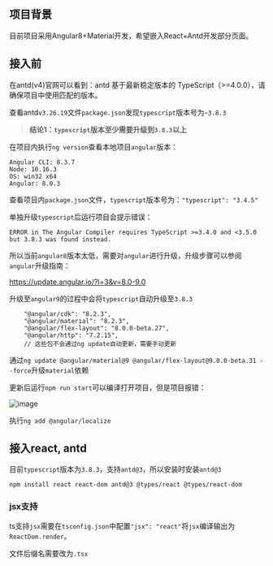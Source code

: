 ## 项目背景

目前项目采用Angular8+Material开发，希望嵌入React+Antd开发部分页面。

## 接入前

在antd(v4)官网可以看到：antd 基于最新稳定版本的 TypeScript（>=4.0.0），请确保项目中使用匹配的版本。

查看antd`v3.26.19`文件`package.json`发现`typescript`版本号为`~3.8.3`

> **结论1：`typescript`版本至少需要升级到`3.8.3`以上**

在项目内执行`ng version`查看本地项目`angular`版本：
```
Angular CLI: 8.3.7
Node: 10.16.3
OS: win32 x64
Angular: 8.0.3
```
查看项目内`package.json`文件，`typescript`版本号为：`"typescript": "3.4.5"`

单独升级`typescript`后运行项目会提示错误：

`ERROR in The Angular Compiler requires TypeScript >=3.4.0 and <3.5.0 but 3.8.3 was found instead.`

所以当前`angular8`版本太低，需要对`angular`进行升级，升级步骤可以参阅`angular`升级指南：

https://update.angular.io/?l=3&v=8.0-9.0

升级至`angular9`的过程中会将`typescript`自动升级至`3.8.3`

```
    "@angular/cdk": "8.2.3",
    "@angular/material": "8.2.3",
    "@angular/flex-layout": "8.0.0-beta.27",
    "@angular/http": "7.2.15",
    // 这些包不会通过ng update自动更新，需要手动更新
```

通过`ng update @angular/material@9 @angular/flex-layout@9.0.0-beta.31 --force`升级`material`依赖

更新后运行`npm run start`可以编译打开项目，但是项目报错：

![image](https://user-images.githubusercontent.com/16241981/113394461-e0da1e80-93ca-11eb-9e97-8247a4a0ad30.png)

执行`ng add @angular/localize`

## 接入react, antd

目前`typescript`版本为`3.8.3`，支持`antd@3`，所以安装时安装`antd@3`

`npm install react react-dom antd@3 @types/react @types/react-dom`

### jsx支持

ts支持`jsx`需要在`tsconfig.json`中配置`"jsx": "react"`将`jsx`编译输出为`ReactDom.render`。

文件后缀名需要改为`.tsx`
